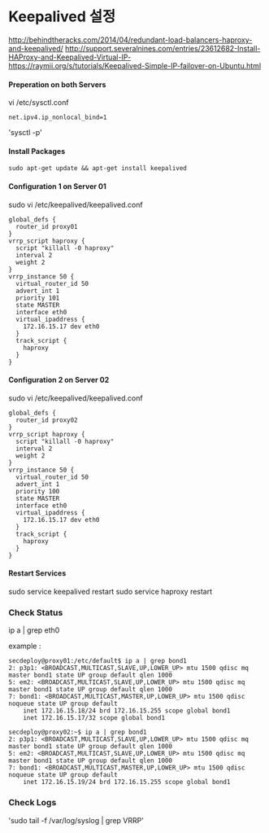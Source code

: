 
# Keepalived 설정

http://behindtheracks.com/2014/04/redundant-load-balancers-haproxy-and-keepalived/
http://support.severalnines.com/entries/23612682-Install-HAProxy-and-Keepalived-Virtual-IP-
https://raymii.org/s/tutorials/Keepalived-Simple-IP-failover-on-Ubuntu.html

#### Preperation on both Servers
vi /etc/sysctl.conf
~~~
net.ipv4.ip_nonlocal_bind=1
~~~

'sysctl -p'

#### Install Packages

~~~
sudo apt-get update && apt-get install keepalived
~~~

#### Configuration 1 on Server 01
sudo vi /etc/keepalived/keepalived.conf
~~~
global_defs {
  router_id proxy01
}
vrrp_script haproxy {
  script "killall -0 haproxy"
  interval 2
  weight 2
}
vrrp_instance 50 {
  virtual_router_id 50
  advert_int 1
  priority 101
  state MASTER
  interface eth0
  virtual_ipaddress {
    172.16.15.17 dev eth0
  }
  track_script {
    haproxy
  }
}
~~~

#### Configuration 2 on Server 02
sudo vi /etc/keepalived/keepalived.conf
~~~
global_defs {
  router_id proxy02
}
vrrp_script haproxy {
  script "killall -0 haproxy"
  interval 2
  weight 2
}
vrrp_instance 50 {
  virtual_router_id 50
  advert_int 1
  priority 100
  state MASTER
  interface eth0
  virtual_ipaddress {
    172.16.15.17 dev eth0
  }
  track_script {
    haproxy
  }
}
~~~

#### Restart Services 
sudo service keepalived restart
sudo service haproxy restart

### Check Status
ip a | grep eth0

example :
~~~
secdeploy@proxy01:/etc/default$ ip a | grep bond1
2: p3p1: <BROADCAST,MULTICAST,SLAVE,UP,LOWER_UP> mtu 1500 qdisc mq master bond1 state UP group default qlen 1000
5: em2: <BROADCAST,MULTICAST,SLAVE,UP,LOWER_UP> mtu 1500 qdisc mq master bond1 state UP group default qlen 1000
7: bond1: <BROADCAST,MULTICAST,MASTER,UP,LOWER_UP> mtu 1500 qdisc noqueue state UP group default
    inet 172.16.15.18/24 brd 172.16.15.255 scope global bond1
    inet 172.16.15.17/32 scope global bond1

secdeploy@proxy02:~$ ip a | grep bond1
2: p3p1: <BROADCAST,MULTICAST,SLAVE,UP,LOWER_UP> mtu 1500 qdisc mq master bond1 state UP group default qlen 1000
5: em2: <BROADCAST,MULTICAST,SLAVE,UP,LOWER_UP> mtu 1500 qdisc mq master bond1 state UP group default qlen 1000
7: bond1: <BROADCAST,MULTICAST,MASTER,UP,LOWER_UP> mtu 1500 qdisc noqueue state UP group default
    inet 172.16.15.19/24 brd 172.16.15.255 scope global bond1
~~~

### Check Logs

'sudo tail -f /var/log/syslog | grep VRRP'
